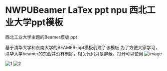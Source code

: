 # NWPUBeamer LaTex ppt npu 西北工业大学ppt模板
西北工业大学主题的Beamer模版  ppt

基于清华大学和东南大学的BEAMER-ppt模板创建了该模板
为了方便大家学习，清华大学beamer的东西并没有删除，相关代码只是屏蔽，打开可以使用
![image](https://user-images.githubusercontent.com/35895359/130741601-5dff265d-4220-4f87-8314-7e89901569ec.png)

![1](https://user-images.githubusercontent.com/35895359/183274072-52c68d1b-f7e0-421e-b478-e88c8b008383.png)
![2](https://user-images.githubusercontent.com/35895359/183274042-bad7bfab-247e-422c-a097-e21f07054f27.png)


